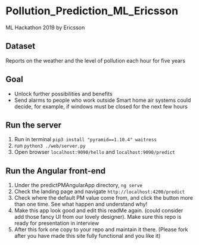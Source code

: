 # Pollution_Prediction_ML_Ericsson

ML Hackathon 2019 by Ericsson

## Dataset

Reports on the weather and the level of pollution each hour for five years

## Goal

- Unlock further possibilities and benefits
- Send alarms to people who work outside
  Smart home air systems could decide, for example, if windows must be closed for the next few hours

## Run the server

1. Run in terminal `pip3 install "pyramid==1.10.4" waitress`
2. run `python3 ./web/server.py`
3. Open browser `localhost:9090/hello` and `localhost:9090/predict`

## Run the Angular front-end

1. Under the predictPMAngularApp directory, `ng serve`
2. Check the landing page and navigate `http://localhost:4200/predict`
3. Check where the default PM value come from, and click the button more than one time. See what happen and understand why!
4. Make this app look good and edit this readMe again. (could consider add those fancy UI from our lovely designer). Make sure this repo is ready for presentation in interview
5. After this fork one copy to your repo and maintain it there. (Please fork after you have made this site fully functional and you like it)
